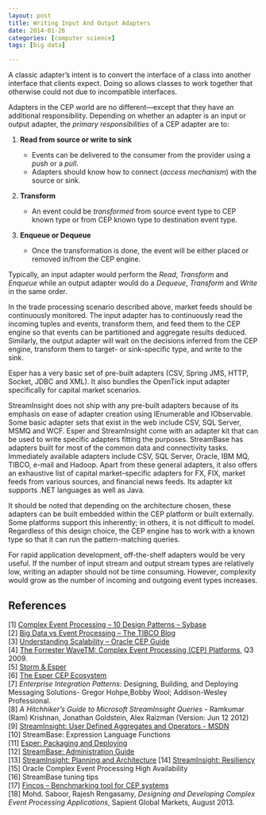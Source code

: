 ```yaml
---
layout: post
title: Writing Input And Output Adapters
date: 2014-01-26
categories: [computer science]
tags: [big data]

---
```


A classic adapter’s intent is to convert the interface of a class into another interface that clients expect. Doing so allows classes to work together that otherwise could not due to incompatible interfaces.

Adapters in the CEP world are no different—except that they have an additional responsibility. Depending on whether an adapter is an input or output adapter, the *primary responsibilities* of a CEP adapter are to:


1. **Read from source or write to sink**  
	* Events can be delivered to the consumer from
the provider using a *push* or a *pull*.  
	* Adapters should know how to connect (*access
mechanism*) with the source or sink. 

2. **Transform**
	* An event could be *transformed* from source event type to CEP known type or from CEP known type to destination event type.
	
3. **Enqueue or Dequeue**  
	* Once the transformation is done, the event will
be either placed or removed in/from the CEP engine.


Typically, an input adapter would perform the *Read*, *Transform* and *Enqueue* while an output adapter would do a *Dequeue*, *Transform* and *Write* in the same order.


In the trade processing scenario described above, market feeds should be continuously monitored. The input adapter has to continuously read the incoming tuples and events, transform them, and feed them to the CEP engine so that events can be partitioned and aggregate results deduced. Similarly, the output adapter will wait on the decisions inferred from the CEP engine, transform them to target- or sink-specific type, and write to the sink.

Esper has a very basic set of pre-built adapters (CSV, Spring JMS, HTTP, Socket, JDBC and XML). It also bundles the OpenTick input adapter specifically for capital market scenarios.

StreamInsight does not ship with any pre-built adapters because of its emphasis on ease of adapter creation using IEnumerable and IObservable. Some basic adapter sets that exist in the web include CSV, SQL Server, MSMQ and WCF.
Esper and StreamInsight come with an adapter
kit that can be used to write specific adapters fitting the purposes.
StreamBase has adapters built for most of the common data and connectivity tasks. Immediately available adapters include CSV, SQL Server, Oracle, IBM MQ, TIBCO, e-mail and Hadoop. Apart from these general adapters, it also offers an exhaustive list of capital market–specific adapters for FX, FIX, market feeds from various sources, and financial news feeds. Its adapter kit supports .NET languages as well as Java.

It should be noted that depending on the architecture chosen, these adapters can be built embedded within the CEP platform or built externally. Some platforms support this inherently; in others, it is not difficult
to model. Regardless of this design choice, the CEP engine has to work with a known type so that it can run the pattern-matching queries.

For rapid application development, off-the-shelf adapters would be very useful. If the number of input stream and output stream types are relatively low, writing an adapter should not be time consuming. However, complexity would grow as the number of incoming and outgoing event types increases.


References
---

[1] [Complex Event Processing – 10 Design Patterns – Sybase](http://m.sybase.com/files/White_Papers/CEP-10-Design-Patterns-WP.pdf)  
[2] [Big Data vs Event Processing – The TIBCO Blog](http://www.tibco.com/blog/2012/01/26/big-data-vs-event-processing/)  
[3] [Understanding Scalability – Oracle CEP Guide](http://docs.oracle.com/cd/E14571_01/doc.1111/e14301/scalunder.htm)  
[4] [The Forrester WaveTM: Complex Event Processing (CEP) Platforms](http://www.reinsa.co.cr/2009wave_complex_event_processing_cep_platforms_q3.pdf), Q3 2009.  
[5] [Storm & Esper](http://tomdzk.wordpress.com/2011/09/28/storm-esper/)  
[6] [The Esper CEP Ecosystem](http://blog.octo.com/en/the-esper-cep-ecosystem/)  
[7] *Enterprise Integration Patterns*: Designing, Building, and Deploying Messaging Solutions- Gregor Hohpe,Bobby Wool; Addison-Wesley Professional.    
[8] *A Hitchhiker’s Guide to Microsoft StreamInsight Queries* - Ramkumar (Ram) Krishnan, Jonathan Goldstein,
Alex Raizman (Version: Jun 12 2012)  
[9] [StreamInsight: User Defined Aggregates and Operators - MSDN](http://msdn.microsoft.com/en-us/library/ee842720.aspx)  
[10] StreamBase: Expression Language Functions  
[11] [Esper: Packaging and Deploying](http://esper.codehaus.org/esper-4.0.0/doc/reference/en/html/packaging_deployment.html)  
[12] [StreamBase: Administration Guide](http://docs.streambase.com/sb72/index.jsp?topic=/com.streambase.sb.ide.help/data/html/admin/index.html)  
[13] [StreamInsight: Planning and Architecture](http://msdn.microsoft.com/en-us/library/ee391397(v=sql.111).aspx)  
[14] [StreamInsight: Resiliency](http://msdn.microsoft.com/en-in/library/hh290501.aspx)  
[15] Oracle Complex Event Processing High Availability  
[16] StreamBase tuning tips  
[17] [Fincos – Benchmarking tool for CEP systems](https://code.google.com/p/fincos/)  
[18] Mohd. Saboor, Rajesh Rengasamy, *Designing and Developing Complex Event Processing Applications*, Sapient Global Markets, August 2013.